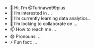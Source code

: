 - 👋 Hi, I’m @Turinawe99pius
- 👀 I’m interested in ...
- 🌱 I’m currently learning data analytics..
- 💞️ I’m looking to collaborate on ...
- 📫 How to reach me ...
- 😄 Pronouns: ...
- ⚡ Fun fact: ...

<!---
Turinawe99pius/Turinawe99pius is a ✨ special ✨ repository because its `README.md` (this file) appears on your GitHub profile.
You can click the Preview link to take a look at your changes.
--->
